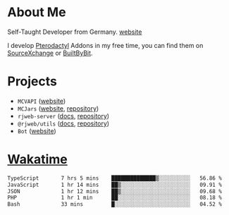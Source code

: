 # About Me

Self-Taught Developer from Germany. [website](https://rjansen.dev)

I develop [Pterodactyl](https://pterodactyl.io) Addons in my free time, you can find
them on [SourceXchange](https://www.sourcexchange.net/teams/356/profile) or [BuiltByBit](https://builtbybit.com/search/3078009).

# Projects

- `MCVAPI` ([website](https://versions.mcjars.app))
- `MCJars` ([website](https://mcjars.app), [repository](https://github.com/0x7d8/mcjar))
- `rjweb-server` ([docs](https://server.rjweb.dev), [repository](https://github.com/0x7d8/NPM_WEB-SERVER))
- `@rjweb/utils` ([docs](https://utils.rjweb.dev), [repository](https://github.com/0x7d8/rjweb-utils))
- `Bot` ([website](https://bot.rjns.dev))

# [Wakatime](https://wakatime.com/@0x7d8)

<!--START_SECTION:waka-->

```txt
TypeScript       7 hrs 5 mins    ██████████████▒░░░░░░░░░░   56.86 %
JavaScript       1 hr 14 mins    ██▒░░░░░░░░░░░░░░░░░░░░░░   09.91 %
JSON             1 hr 12 mins    ██▒░░░░░░░░░░░░░░░░░░░░░░   09.68 %
PHP              1 hr 1 min      ██░░░░░░░░░░░░░░░░░░░░░░░   08.18 %
Bash             33 mins         █░░░░░░░░░░░░░░░░░░░░░░░░   04.52 %
```

<!--END_SECTION:waka-->
